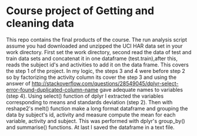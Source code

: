 # Course project of Getting and cleaning  data 
This repo contains the final products of the course.
The run analysis script assume you had downloaded and unzipped the UCI HAR data set in your work directory.
First set the work directory, second read the data of test and train data sets and concatenat it in one dataframe (test.train),after this, reads the subject id's and activities to add it on the data frame. This covers the step 1 of the project.
In my logic, the steps 3 and 4 were before step 2 so by factorizing the activity column its cover the step 3 and using the answer of http://stackoverflow.com/questions/28549045/dplyr-select-error-found-duplicated-column-name gave adequate names to variables (step 4).
Using select() function of dplyr I extracted the variables corresponding to means and standards deviation (step 2).
Then with reshape2's melt() function make a long format dataframe and grouping the data by subject's id, activity and measure compute the mean for each variable, activity and subject. This was performed with dplyr's group_by() and summarise() functions.
At last I saved the dataframe in a text file.

